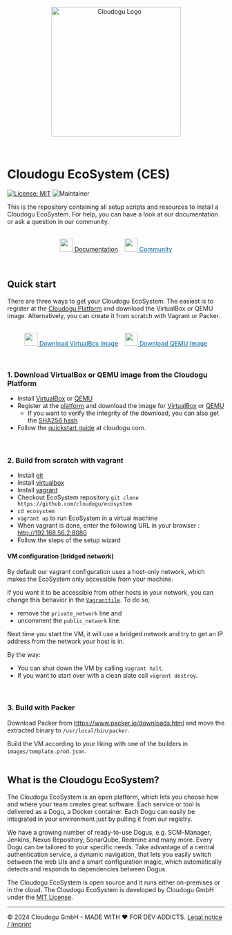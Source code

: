 <p align="center">
    <a href="https://cloudogu.com/">
        <img src="https://cloudogu.com/assets/cloudogu-logo-f1f26e5c32f240d0a161cebe71e91138ee5662c1f99fb314539a4763ef5959a946130f1a12e9bc39c83c127092a66b919d1fae86fadd5fe9639d06032787a03d.svg" alt="Cloudogu Logo" title="Cloudogu Logo" align="center"  width="300"/>
    </a>
</p>
<br>

# Cloudogu EcoSystem (CES)
[![License: MIT](https://img.shields.io/badge/License-MIT-blue.svg)](https://opensource.org/licenses/MIT)
![Maintainer](https://img.shields.io/badge/maintainer-Cloudogu-blue)


This is the repository containing all setup scripts and resources to install a Cloudogu EcoSystem.
For help, you can have a look at our documentation or ask a question in our community.
<br><br>
<p align="center">
   <a href="https://docs.cloudogu.com/?mtm_campaign=ecosystem&mtm_kwd=imprint&mtm_source=github&mtm_medium=link">
       <img src="https://my.cloudogu.com/images/icons/docsIcon.svg" width="30">
   </a> 
    <a href="https://docs.cloudogu.com/?mtm_campaign=ecosystem&mtm_kwd=imprint&mtm_source=github&mtm_medium=link">Documentation</a>
    &nbsp;&nbsp;
    <a href="https://community.cloudogu.com/c/cloudogu-ecosystem/18?mtm_campaign=ecosystem&mtm_kwd=imprint&mtm_source=github&mtm_medium=link">
        <img src="https://my.cloudogu.com/images/icons/talkIcon.svg" width="30">
    </a>
    <a href="https://community.cloudogu.com/c/cloudogu-ecosystem/18?mtm_campaign=ecosystem&mtm_kwd=imprint&mtm_source=github&mtm_medium=link" style="color: #00629E;">Community</a>
</p>
<br>


## Quick start

There are three ways to get your Cloudogu EcoSystem. The easiest is to register at the [Cloudogu Platform](https://platform.cloudogu.com/?mtm_campaign=ecosystem&mtm_kwd=imprint&mtm_source=github&mtm_medium=link) and download the VirtualBox or QEMU image. Alternatively, you can create it from scratch with Vagrant or Packer.
<br><br>
<p align="center">
    <a href="https://platform.cloudogu.com/de/downloads/ces-virtualbox/?mtm_campaign=ecosystem&mtm_kwd=imprint&mtm_source=github&mtm_medium=link">
        <img src="https://my.cloudogu.com/images/icons/virtualBoxIcon.svg" width="30">
    </a>
    <a href="https://platform.cloudogu.com/de/downloads/ces-virtualbox/?mtm_campaign=ecosystem&mtm_kwd=imprint&mtm_source=github&mtm_medium=link" style="color:#00629E;">Download VirtualBox Image</a>
    &nbsp;&nbsp;
    <a href="https://platform.cloudogu.com/de/downloads/ces-qemu/?mtm_campaign=ecosystem&mtm_kwd=imprint&mtm_source=github&mtm_medium=link">
        <img src="https://my.cloudogu.com/images/icons/qemuIcon.svg" width="30">
    </a>
    <a href="https://platform.cloudogu.com/de/downloads/ces-qemu/?mtm_campaign=ecosystem&mtm_kwd=imprint&mtm_source=github&mtm_medium=link" style="color:#00629E;">Download QEMU Image</a>
</p>
<br>

### 1. Download VirtualBox or QEMU image from the Cloudogu Platform
* Install [VirtualBox](https://www.virtualbox.org/) or [QEMU](https://www.qemu.org/)
* Register at the [platform](https://platform.cloudogu.com/?mtm_campaign=ecosystem&mtm_kwd=imprint&mtm_source=github&mtm_medium=link) and download the image for [VirtualBox](https://platform.cloudogu.com/de/downloads/ces-virtualbox/?mtm_campaign=ecosystem&mtm_kwd=imprint&mtm_source=github&mtm_medium=link) or [QEMU](https://platform.cloudogu.com/de/downloads/ces-qemu/?mtm_campaign=ecosystem&mtm_kwd=imprint&mtm_source=github&mtm_medium=link)
  * If you want to verify the integrity of the download, you can also get the [SHA256 hash](https://files.cloudogu.com/file/ces-images/virtualbox/SHA256SUMS/?mtm_campaign=ecosystem&mtm_kwd=imprint&mtm_source=github&mtm_medium=link)
* Follow the [quickstart guide](https://cloudogu.com/en/ecosystem/ces-quick-start-guide/?mtm_campaign=ecosystem&mtm_kwd=qsg&mtm_source=github&mtm_medium=link) at cloudogu.com.
<br><br><br>

### 2. Build from scratch with vagrant
* Install [git](https://git-scm.com/)
* Install [virtualbox](https://www.virtualbox.org/)
* Install [vagrant](https://www.vagrantup.com/docs/getting-started/)
* Checkout EcoSystem repository `git clone https://github.com/cloudogu/ecosystem`
* `cd ecosystem`
* `vagrant up` to run EcoSystem in a virtual machine
* When vagrant is done, enter the following URL in your browser : http://192.168.56.2:8080
* Follow the steps of the setup wizard

#### VM configuration (bridged network)

By default our vagrant configuration uses a host-only network, which makes the EcoSystem only accessible from your machine. 

If you want it to be accessible from other hosts in your network, you can change this behavior in the [`Vagrantfile`](Vagrantfile). To do so,
* remove the `private_network` line and 
* uncomment the `public_network` line.

Next time you start the VM, it will use a bridged network and try to get an IP address from the network your host is in. 

By the way:
* You can shut down the VM by calling `vagrant halt`.  
* If you want to start over with a clean slate call `vagrant destroy`.
<br><br><br>
### 3. Build with Packer

Download Packer from https://www.packer.io/downloads.html and move the extracted binary to `/usr/local/bin/packer`.

Build the VM according to your liking with one of the builders in `images/template.prod.json`.
<br><br>
## What is the Cloudogu EcoSystem?
The Cloudogu EcoSystem is an open platform, which lets you choose how and where your team creates great software. Each service or tool is delivered as a Dogu, a Docker container. Each Dogu can easily be integrated in your environment just by pulling it from our registry. 

We have a growing number of ready-to-use Dogus, e.g. SCM-Manager, Jenkins, Nexus Repository, SonarQube, Redmine and many more. Every Dogu can be tailored to your specific needs. Take advantage of a central authentication service, a dynamic navigation, that lets you easily switch between the web UIs and a smart configuration magic, which automatically detects and responds to dependencies between Dogus. 

The Cloudogu EcoSystem is open source and it runs either on-premises or in the cloud. The Cloudogu EcoSystem is developed by Cloudogu GmbH under the [MIT License](https://cloudogu.com/license/?mtm_campaign=ecosystem&mtm_kwd=license&mtm_source=github&mtm_medium=link).

---
&copy; 2024 Cloudogu GmbH - MADE WITH :heart:&nbsp;FOR DEV ADDICTS. [Legal notice / Imprint](https://cloudogu.com/en/imprint/?mtm_campaign=ecosystem&mtm_kwd=imprint&mtm_source=github&mtm_medium=link)
